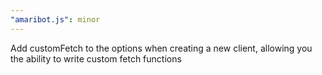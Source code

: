```yaml
---
"amaribot.js": minor
---
```


Add customFetch to the options when creating a new client, allowing you the ability to write custom fetch functions
